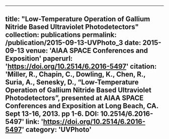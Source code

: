 ---
title: "Low-Temperature Operation of Gallium Nitride Based Ultraviolet Photodetectors"
collection: publications
permalink: /publication/2015-09-13-UVPhoto_3
date: 2015-09-13
venue: 'AIAA SPACE Conferences and Exposition'
paperurl: 'https://doi.org/10.2514/6.2016-5497'
citation: 'Miller, R., Chapin, C., Dowling, K., Chen, R., Suria, A., Senesky, D., “Low-Temperature Operation of Gallium Nitride Based Ultraviolet Photodetectors”, presented at AIAA SPACE Conferences and Exposition at Long Beach, CA. Sept 13-16, 2013. pp 1-6. DOI: 10.2514/6.2016-5497'
link: 'https://doi.org/10.2514/6.2016-5497'
category: 'UVPhoto'
----